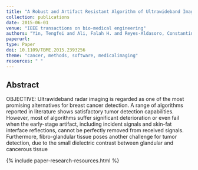 ```yaml
---
title: "A Robust and Artifact Resistant Algorithm of Ultrawideband Imaging System for Breast Cancer Detection"
collection: publications
date: 2015-06-01
venue: "IEEE transactions on bio-medical engineering"
authors: "Yin, Tengfei and Ali, Falah H. and Reyes-Aldasoro, Constantino Carlos"
paperurl:
type: Paper
doi: 10.1109/TBME.2015.2393256
theme: "cancer, methods, software, medicalimaging"
resources: " "
---
```

<h2> Abstract </h2>

OBJECTIVE: Ultrawideband radar imaging is regarded as one of the most promising alternatives for breast cancer detection. A range of algorithms reported in literature shows satisfactory tumor detection capabilities. However, most of algorithms suffer significant deterioration or even fail when the early-stage artifact, including incident signals and skin-fat interface reflections, cannot be perfectly removed from received signals. Furthermore, fibro-glandular tissue poses another challenge for tumor detection, due to the small dielectric contrast between glandular and cancerous tissue

{% include paper-research-resources.html %}
